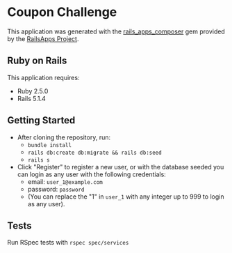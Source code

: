 Coupon Challenge
================

This application was generated with the [rails_apps_composer](https://github.com/RailsApps/rails_apps_composer) gem
provided by the [RailsApps Project](http://railsapps.github.io/).

Ruby on Rails
-------------

This application requires:

- Ruby 2.5.0
- Rails 5.1.4

Getting Started
---------------

- After cloning the repository, run:
  - `bundle install`
  - `rails db:create db:migrate && rails db:seed`
  - `rails s`
- Click "Register" to register a new user, or with the database seeded you can login as any user with the following credentials:
  - email: `user_1@example.com`
  - password: `password`
  - (You can replace the "1" in `user_1` with any integer up to 999 to login as any user).


Tests
-----
Run RSpec tests with `rspec spec/services`
